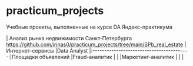# practicum_projects
Учебные проекты, выполненные на курсе DA Яндекс-практикума  

| Анализ рынка недвижимости Санкт-Петербурга
<https://github.com/irinas0/practicum_projects/tree/main/SPb_real_estate>
|Интернет-сервисы    |Data Analyst
|:-----------------------------------------:|Площадки объявлений |Fraud-аналитик
|                                           |                    |Маркетинг-аналитик
|                                           |
|
